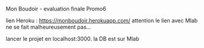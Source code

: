 Mon Boudoir - evaluation finale Promo6

lien Heroku : https://monboudoir.herokuapp.com/
attention le lien avec Mlab ne se fait malheureusement pas...

lancer le projet en localhost:3000.
la DB est sur Mlab




